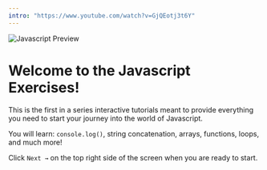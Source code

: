 ```yaml
---
intro: "https://www.youtube.com/watch?v=GjQEotj3t6Y"
---
```


![Javascript Preview](https://github.com/4GeeksAcademy/javascript-beginner-exercises-tutorial/blob/master/.learn/assets/i-love-javascript.jpeg?raw=true)

# Welcome to the Javascript Exercises!

This is the first in a series interactive tutorials meant to provide everything you need to start your journey into the world of Javascript.

You will learn: `console.log()`, string concatenation, arrays, functions, loops, and much more!

Click `Next →` on the top right side of the screen when you are ready to start.
